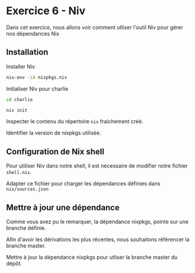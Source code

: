# Exercice 6 - Niv

Dans cet exercice, nous allons voir comment utliser l'outil Niv pour gérer nos dépendances Nix

## Installation

Installer Niv
```bash
nix-env -iA nixpkgs.niv
```

Initialiser Niv pour charlie
```bash
cd charlie

niv init
```

Inspecter le contenu du répertoire `nix` fraichement créé.

Identifier la version de nixpkgs utilisée.

## Configuration de Nix shell

Pour utiliser Niv dans notre shell, il est nécessaire de modifier notre fichier `shell.nix`. 

Adapter ce fichier pour charger les dépendances définies dans `nix/sources.json`


## Mettre à jour une dépendance

Comme vous avez pu le remarquer, la dépendance nixpkgs, pointe sur une branche définie.

Afin d'avoir les dérivations les plus récentes, nous souhaitons référencer la branche master.

Mettre à jour la dépendance nixpkgs pour utliser la branche master du dépôt.
